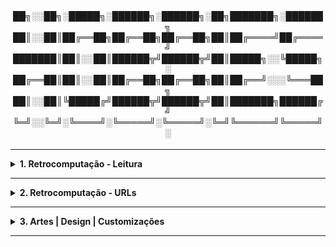 <div align="Center"> 
<br>

<h4>
██╗░░██╗░█████╗░██████╗░██████╗░██╗███████╗░██████╗
██║░░██║██╔══██╗██╔══██╗██╔══██╗██║██╔════╝██╔════╝
███████║██║░░██║██████╦╝██████╦╝██║█████╗░░╚█████╗░
██╔══██║██║░░██║██╔══██╗██╔══██╗██║██╔══╝░░░╚═══██╗
██║░░██║╚█████╔╝██████╦╝██████╦╝██║███████╗██████╔╝
╚═╝░░╚═╝░╚════╝░╚═════╝░╚═════╝░╚═╝╚══════╝╚═════╝░
</h4>
</div>

----

<details>
  <summary><b> 1. Retrocomputação - Leitura</b></summary>
<div align="Left"> 
<br>

| ID    | Título                              | 
| ------| ------------------------------------|
| R1.1  | <a href="https://www.amazon.com.br/Nostalgia-Nerds-Retro-Tech-Computer/dp/1781575703/ref=sr_1_1?__mk_pt_BR=%C3%85M%C3%85%C5%BD%C3%95%C3%91&sr=8-1">The Nostalgia Nerd's Retro Tech</a> |
| R1.2  | <a href="https://www.amazon.com.br/CUCKOOS-EGG-English-Clifford-Stoll-ebook/dp/B0083DJXCM/ref=sr_1_1?sr=8-1">Cuckoo's Egg</a> |

</div> 
</details>

----

<details>
  <summary><b> 2. Retrocomputação - URLs </b></summary>
<div align="Left"> 
<br>

| ID    | Título                              |
| ------| ------------------------------------|
| R2.1 | <a href="https://www.youtube.com/@ashtonsretrocomputerroom">Ashton’s Retro Computer Room</a> |
| R2.2 | <a href="https://www.youtube.com/@lgr">LGR</a> |
| R2.3 | <a href="https://bigboxcollection.com">Big Box Collection</a> |

</div> 
</details>

----

<details>
  <summary><b> 3. Artes | Design | Customizações </b></summary>
<div align="Left"> 
<br>

| ID    | Título                              |
| ------| ------------------------------------|
| A3.1  | |

</div> 
</details>

----

